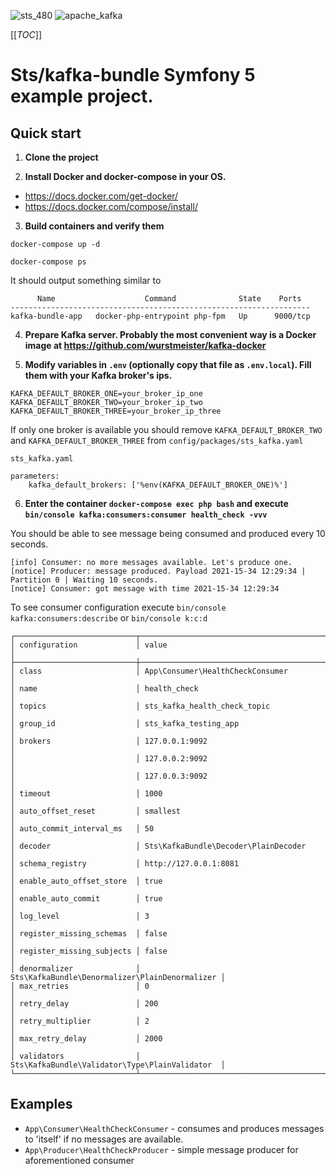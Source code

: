 ![sts_480](/uploads/e34c20ee3ed116a9d506796c801f966c/sts_480.png)
![apache_kafka](/uploads/808ac0b899b8d17715588b3c7d886289/apache_kafka.png)

[[_TOC_]]

# Sts/kafka-bundle Symfony 5 example project.

## Quick start

1. **Clone the project**
   
2. **Install Docker and docker-compose in your OS.** 
   
- https://docs.docker.com/get-docker/
- https://docs.docker.com/compose/install/

3. **Build containers and verify them**
   
`docker-compose up -d`

`docker-compose ps`   

It should output something similar to
```
      Name                    Command              State    Ports  
-------------------------------------------------------------------
kafka-bundle-app   docker-php-entrypoint php-fpm   Up      9000/tcp
```

4. **Prepare Kafka server. Probably the most convenient way is a Docker image at https://github.com/wurstmeister/kafka-docker**
   
5. **Modify variables in `.env` (optionally copy that file as `.env.local`). Fill them with your Kafka broker's ips.**
```
KAFKA_DEFAULT_BROKER_ONE=your_broker_ip_one
KAFKA_DEFAULT_BROKER_TWO=your_broker_ip_two
KAFKA_DEFAULT_BROKER_THREE=your_broker_ip_three
```

If only one broker is available you should remove `KAFKA_DEFAULT_BROKER_TWO` and `KAFKA_DEFAULT_BROKER_THREE` from `config/packages/sts_kafka.yaml`

```
sts_kafka.yaml

parameters:
    kafka_default_brokers: ['%env(KAFKA_DEFAULT_BROKER_ONE)%']
```

6. **Enter the container `docker-compose exec php bash` and execute `bin/console kafka:consumers:consumer health_check -vvv`**

You should be able to see message being consumed and produced every 10 seconds.

```
[info] Consumer: no more messages available. Let's produce one.
[notice] Producer: message produced. Payload 2021-15-34 12:29:34 | Partition 0 | Waiting 10 seconds.
[notice] Consumer: got message with time 2021-15-34 12:29:34

```

To see consumer configuration execute `bin/console kafka:consumers:describe` or `bin/console k:c:d`

```
┌───────────────────────────┬────────────────────────────────────────────────┐
│ configuration             │ value                                          │
├───────────────────────────┼────────────────────────────────────────────────┤
│ class                     │ App\Consumer\HealthCheckConsumer               │
│ name                      │ health_check                                   │
│ topics                    │ sts_kafka_health_check_topic                   │
│ group_id                  │ sts_kafka_testing_app                          │
│ brokers                   │ 127.0.0.1:9092                              │
│                           │ 127.0.0.2:9092                              │
│                           │ 127.0.0.3:9092                              │
│ timeout                   │ 1000                                           │
│ auto_offset_reset         │ smallest                                       │
│ auto_commit_interval_ms   │ 50                                             │
│ decoder                   │ Sts\KafkaBundle\Decoder\PlainDecoder           │
│ schema_registry           │ http://127.0.0.1:8081                          │
│ enable_auto_offset_store  │ true                                           │
│ enable_auto_commit        │ true                                           │
│ log_level                 │ 3                                              │
│ register_missing_schemas  │ false                                          │
│ register_missing_subjects │ false                                          │
│ denormalizer              │ Sts\KafkaBundle\Denormalizer\PlainDenormalizer │
│ max_retries               │ 0                                              │
│ retry_delay               │ 200                                            │
│ retry_multiplier          │ 2                                              │
│ max_retry_delay           │ 2000                                           │
│ validators                │ Sts\KafkaBundle\Validator\Type\PlainValidator  │
└───────────────────────────┴────────────────────────────────────────────────┘
```

## Examples

- `App\Consumer\HealthCheckConsumer` - consumes and produces messages to 'itself' if no messages are available.
- `App\Producer\HealthCheckProducer` - simple message producer for aforementioned consumer

